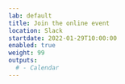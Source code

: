 ```yaml
---
lab: default
title: Join the online event
location: Slack
startdate: 2022-01-29T10:00:00
enabled: true
weight: 99
outputs:
  # - Calendar
---
```

